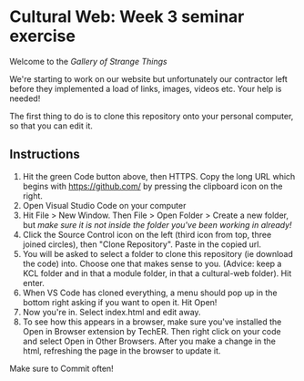 # Cultural Web: Week 3 seminar exercise

Welcome to the *Gallery of Strange Things*

We're starting to work on our website but unfortunately our contractor left before they implemented a load of links, images, videos etc. Your help is needed!

The first thing to do is to clone this repository onto your personal computer, so that you can edit it.

## Instructions

1. Hit the green Code button above, then HTTPS. Copy the long URL which begins with https://github.com/ by pressing the clipboard icon on the right.
2. Open Visual Studio Code on your computer
3. Hit File > New Window. Then File > Open Folder > Create a new folder, but *make sure it is not inside the folder you've been working in already!*  
4. Click the Source Control icon on the left (third icon from top, three joined circles), then "Clone Repository". Paste in the copied url.
5. You will be asked to select a folder to clone this repository (ie download the code) into. Choose one that makes sense to you. (Advice: keep a KCL folder and in that a module folder, in that a cultural-web folder). Hit enter.
6. When VS Code has cloned everything, a menu should pop up in the bottom right asking if you want to open it. Hit Open!
7. Now you're in. Select index.html and edit away.
8. To see how this appears in a browser, make sure you've installed the Open in Browser extension by TechER. Then right click on your code and select Open in Other Browsers. After you make a change in the html, refreshing the page in the browser to update it.


Make sure to Commit often!